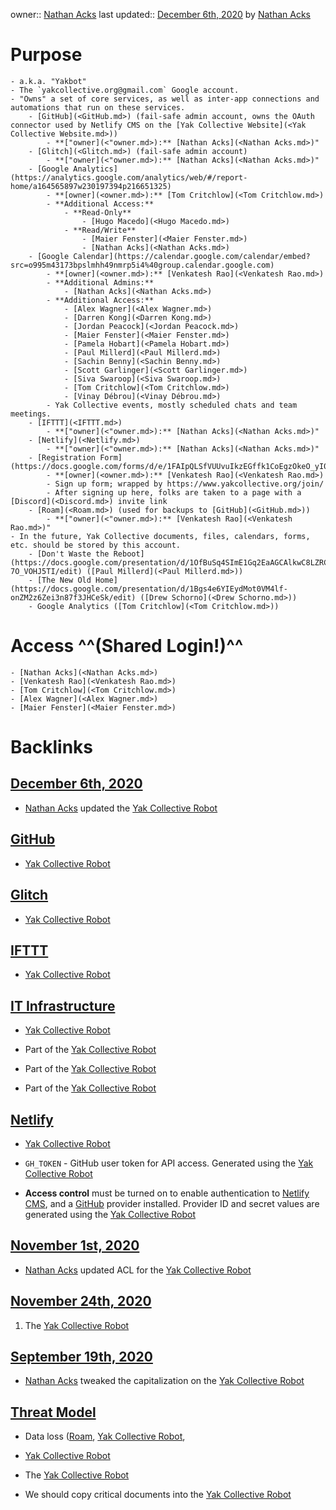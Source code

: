 owner:: [Nathan Acks](<Nathan Acks.md>)
last updated:: [December 6th, 2020](<December 6th, 2020.md>) by [Nathan Acks](<Nathan Acks.md>)
# Purpose
    - a.k.a. "Yakbot"
    - The `yakcollective.org@gmail.com` Google account.
    - "Owns" a set of core services, as well as inter-app connections and automations that run on these services.
        - [GitHub](<GitHub.md>) (fail-safe admin account, owns the OAuth connector used by Netlify CMS on the [Yak Collective Website](<Yak Collective Website.md>))
            - **["owner](<"owner.md>):** [Nathan Acks](<Nathan Acks.md>)"
        - [Glitch](<Glitch.md>) (fail-safe admin account)
            - **["owner](<"owner.md>):** [Nathan Acks](<Nathan Acks.md>)"
        - [Google Analytics](https://analytics.google.com/analytics/web/#/report-home/a164565897w230197394p216651325)
            - **[owner](<owner.md>):** [Tom Critchlow](<Tom Critchlow.md>)
            - **Additional Access:**
                - **Read-Only**
                    - [Hugo Macedo](<Hugo Macedo.md>)
                - **Read/Write**
                    - [Maier Fenster](<Maier Fenster.md>)
                    - [Nathan Acks](<Nathan Acks.md>)
        - [Google Calendar](https://calendar.google.com/calendar/embed?src=o995m43173bpslmhh49nmrp5i4%40group.calendar.google.com)
            - **[owner](<owner.md>):** [Venkatesh Rao](<Venkatesh Rao.md>)
            - **Additional Admins:**
                - [Nathan Acks](<Nathan Acks.md>)
            - **Additional Access:**
                - [Alex Wagner](<Alex Wagner.md>)
                - [Darren Kong](<Darren Kong.md>)
                - [Jordan Peacock](<Jordan Peacock.md>)
                - [Maier Fenster](<Maier Fenster.md>)
                - [Pamela Hobart](<Pamela Hobart.md>)
                - [Paul Millerd](<Paul Millerd.md>)
                - [Sachin Benny](<Sachin Benny.md>)
                - [Scott Garlinger](<Scott Garlinger.md>)
                - [Siva Swaroop](<Siva Swaroop.md>)
                - [Tom Critchlow](<Tom Critchlow.md>)
                - [Vinay Débrou](<Vinay Débrou.md>)
            - Yak Collective events, mostly scheduled chats and team meetings.
        - [IFTTT](<IFTTT.md>)
            - **["owner](<"owner.md>):** [Nathan Acks](<Nathan Acks.md>)"
        - [Netlify](<Netlify.md>)
            - **["owner](<"owner.md>):** [Nathan Acks](<Nathan Acks.md>)"
        - [Registration Form](https://docs.google.com/forms/d/e/1FAIpQLSfVUUvuIkzEGffk1CoEgzOkeO_yI05Nuw6zU3H1TNLmiQOf7g/viewform)
            - **[owner](<owner.md>):** [Venkatesh Rao](<Venkatesh Rao.md>)
            - Sign up form; wrapped by https://www.yakcollective.org/join/
            - After signing up here, folks are taken to a page with a [Discord](<Discord.md>) invite link
        - [Roam](<Roam.md>) (used for backups to [GitHub](<GitHub.md>))
            - **["owner](<"owner.md>):** [Venkatesh Rao](<Venkatesh Rao.md>)"
    - In the future, Yak Collective documents, files, calendars, forms, etc. should be stored by this account.
        - [Don't Waste the Reboot](https://docs.google.com/presentation/d/1OfBuSq4SImE1Gq2EaAGCAlkwC8LZRCWx-7O_VOHJ5TI/edit) ([Paul Millerd](<Paul Millerd.md>))
        - [The New Old Home](https://docs.google.com/presentation/d/1Bgs4e6YIEydMot0VM4lf-onZM2z6Zei3n87f3JHCeSk/edit) ([Drew Schorno](<Drew Schorno.md>))
        - Google Analytics ([Tom Critchlow](<Tom Critchlow.md>))
# Access ^^(Shared Login!)^^
    - [Nathan Acks](<Nathan Acks.md>)
    - [Venkatesh Rao](<Venkatesh Rao.md>)
    - [Tom Critchlow](<Tom Critchlow.md>)
    - [Alex Wagner](<Alex Wagner.md>)
    - [Maier Fenster](<Maier Fenster.md>)

# Backlinks
## [December 6th, 2020](<December 6th, 2020.md>)
- [Nathan Acks](<Nathan Acks.md>) updated the [Yak Collective Robot](<Yak Collective Robot.md>)

## [GitHub](<GitHub.md>)
- [Yak Collective Robot](<Yak Collective Robot.md>)

## [Glitch](<Glitch.md>)
- [Yak Collective Robot](<Yak Collective Robot.md>)

## [IFTTT](<IFTTT.md>)
- [Yak Collective Robot](<Yak Collective Robot.md>)

## [IT Infrastructure](<IT Infrastructure.md>)
- [Yak Collective Robot](<Yak Collective Robot.md>)

- Part of the [Yak Collective Robot](<Yak Collective Robot.md>)

- Part of the [Yak Collective Robot](<Yak Collective Robot.md>)

- Part of the [Yak Collective Robot](<Yak Collective Robot.md>)

## [Netlify](<Netlify.md>)
- [Yak Collective Robot](<Yak Collective Robot.md>)

- `GH_TOKEN` - GitHub user token for API access. Generated using the [Yak Collective Robot](<Yak Collective Robot.md>)

- **Access control** must be turned on to enable authentication to [Netlify CMS](https://www.netlifycms.org/), and a [GitHub](<GitHub.md>) provider installed. Provider ID and secret values are generated using the [Yak Collective Robot](<Yak Collective Robot.md>)

## [November 1st, 2020](<November 1st, 2020.md>)
- [Nathan Acks](<Nathan Acks.md>) updated ACL for the [Yak Collective Robot](<Yak Collective Robot.md>)

## [November 24th, 2020](<November 24th, 2020.md>)
1. The [Yak Collective Robot](<Yak Collective Robot.md>)

## [September 19th, 2020](<September 19th, 2020.md>)
- [Nathan Acks](<Nathan Acks.md>) tweaked the capitalization on the [Yak Collective Robot](<Yak Collective Robot.md>)

## [Threat Model](<Threat Model.md>)
- Data loss ([Roam](<Roam.md>), [Yak Collective Robot](<Yak Collective Robot.md>),

- [Yak Collective Robot](<Yak Collective Robot.md>)

- The [Yak Collective Robot](<Yak Collective Robot.md>)

- We should copy critical documents into the [Yak Collective Robot](<Yak Collective Robot.md>)

